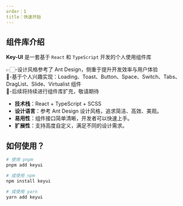 ```yaml
---
order：1
title：快速开始
---
```


## 组件库介绍

**Key-UI** 是一套基于 `React` 和 `TypeScript` 开发的个人使用组件库

👉🏻-设计风格参考了 Ant Design，侧重于提升开发效率与用户体验  
🥳-基于个人兴趣实现：Loading、Toast、Button、Space、Switch、Tabs、DragList、Slide、Virtualist 组件  
🌟-后续将持续进行组件库扩充，敬请期待

- **技术栈**：React + TypeScript + SCSS
- **设计语言**：参考 Ant Design 设计风格，追求简洁、高效、美观。
- **易用性**：组件接口简单清晰，开发者可以快速上手。
- **扩展性**：支持高度自定义，满足不同的设计需求。

## 如何使用？

```bash
# 使用 pnpm
pnpm add keyui

# 或使用 npm
npm install keyui

# 或使用 yarn
yarn add keyui
```
